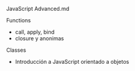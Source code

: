 JavaScript Advanced.md

Functions
- call, apply, bind
- closure y anonimas

Classes
 - Introducción a JavaScript orientado a objetos